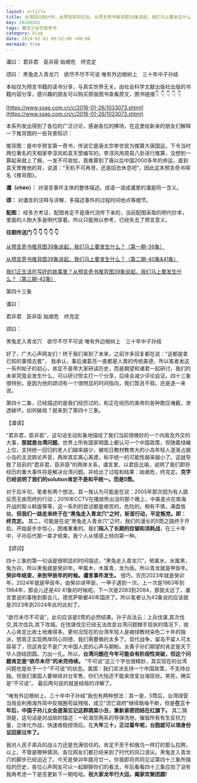 ```yaml
---
layout: article
title: 台湾回归倒计时，此预言即将应验。从预言奇书推背图39象说起，我们马上要发生什么？（第四期-43象）
key: 20240201
tags: 魔法少女巴依老爷
category: blog
date: 2024-02-01 09:52:00 +08:00
mermaid: true
---
```

谶曰：
君非君　臣非臣
始艰危　终克定

颂曰：
黑兔走入青龙穴　欲尽不尽不可说
唯有外边根树上　三十年中子孙结
<!--more-->

本帖仅为预言书籍的读书分享，与真实世界无关。由社会科学文献出版社出版的书籍内容分享，感兴趣的朋友可以购买原版图书查看原文，图书链接👇 👇 👇 👇 👇

[https://www.ssap.com.cn/c/2016-01-26/1033073.shtml](https://www.ssap.com.cn/c/2016-01-26/1033073.shtml)



本系列发出得到了各位的广泛讨论，感谢各位的捧场，在这里给新来的朋友们解释一下推背图的一些背景知识：

推背图：是中华预言第一奇书，传说它是唐太宗李世民为推算大唐国运，下令当时两位著名的天相家李淳风和袁天罡编写的。李淳风用周易八卦进行推算，没想到一算起来就上了瘾，一发不可收拾，竟推算到了唐以后中国2000多年的命运，直到袁天罡推他的背，说道：“天机不可再泄，还是回去休息吧”，因此这本预言奇书得名《推背图》。

**谶（chèn）：** 对语言事件主体的整体描述。成语一语成谶里的谶是同一含义。

**颂：** 对谶言的注释与详解，多描述事件的过程时间地点等细节。

**配图：** 经多方考证，配图肯定不是唐代流传下来的，当前配图采取的明代抄本，里面的人物大多是明代穿着。所以只能用以参考，已经失去了预言意义。

**往期传送门 👇 👇 👇 👇 👇**

[从预言奇书推背图39象说起，我们马上要发生什么？（第一期-39象）](https://xinsheng.huawei.com/next/#/detail?uuid=969754861417205760)

[从预言奇书推背图39象说起，我们马上要发生什么？（第二期-40象&41象）](https://xinsheng.huawei.com/next/#/detail?uuid=970461181355159552) 

[我们正生活在写好的故事里？从预言奇书推背图39象说起，我们马上要发生什么？（第三期-42象）](https://yangliu0803.github.io/blog/2024/02/01/reference42.html)



第四十三象

谶曰：

君非君　臣非臣
始艰危　终克定

颂曰：

黑兔走入青龙穴　欲尽不尽不可说
唯有外边根树上　三十年中子孙结





好了，广大心声网友们！终于我们来到了未来，之前许多回复都在说：“这都是拿已知的事情去套”， 我承认，事后诸葛亮一直都是人类的传统美德，所以笔者发这一系列帖子的初心，肯定不是带大家研读历史，而是期望和诸君一起研讨，我们的未来究竟会发生什么，可以研讨但主打一个分享，后续会减少评论自证。四十三象很特别，是因为他的颂词有一个很明显的时间指向，我们暂且不叙。还是逐一来说。

第四十二象，已经描述的是我们经历过的，和正在经历的美帝的各种欺压堵截，渗透破坏。如何破局？就来到了第四十三象。



【谶语】

“君非君，臣非臣”，这句话生动形象地描绘了我们当前很微妙的一个内政及外交的大事，**那就是台湾问题**。世界上所有国家明面上都认可一个中国政策，但随着绿蝇上位，支持统一回归的老人们越来越少，被哈日教材教育大的小岛年轻人逐渐占据小岛的主流舆论声音，两岸其实离心离德，和平统一的可能性越来越小了。这就导致了目前的“君非君，臣非臣”的两岸关系，谶言里，以君臣比喻，说明了我们即将经历的重大事件将是解决台湾问题。并给出了过程和结果：始艰危，终克定。**克字已经说明了我们的solution肯定不是和平统一。而是5筒。**

对于后半句，笔者有两个想法。其一我认为可能是在说：2005年那次因为有人跳反而无疾而终的行动；2016年CCTV在播放熊出没的那个晚上，中美差点在南海开战的智斗斡旋等等，这一系列的尝试都是艰苦的，危险的。稍有不慎，满盘皆输。**但我们一路走来终于在“黑兔走入青龙穴”之时，斩首行动，平定叛党。即：终克定。** 其二，可能是在说“黑兔走入青龙穴”之时，我们的漫长的5筒之路终于开启，开始是步步惊心，困难重重的。我们**陷入了长期的拉锯和消耗战**，在三十年中，子孙后代那一辈才结束。我个人从情感上倾向第一种。



【颂词】

四十三象的第一句话是很明显的时间描述，“黑兔走入青龙穴”，癸属水，水属黑，兔为卯。所以黑兔就是癸卯年。甲属木，木属青，龙为辰。所以青龙就是甲辰年。**癸卯年结束，来到甲辰年的时候。谶言事件发生。** 很巧，农历2023年就是癸卯年。2024年就是甲辰年。由癸卯进甲辰，一甲子遇到一次。上一次是1963年到1964年，那会儿还是40 41象的时候呢。下一次是2083到2084，那就太远了，谶言里说的事拖到那会儿，德克萨斯都40年国庆了。所以笔者认为43象说的应该就是2023年到2024年此时此刻了。

“欲尽未尽不可说”，此句应该是5筒的必然结果。孙子兵法云：上兵伐谋,其次伐交,其次伐兵,其下攻城。在伐谋伐交已经无法改变台湾问题棘手现状的情况下，收人心肯定比收土地难得多。更何况现在的台湾年轻人是被绿教材染色二十年的独派，想真正实现两岸同心同德，我们需要做的太多了。现代战争，留岛不留人可太容易了，但这肯定不是广大中国人民的心声与期盼。炎黄子孙们期望的肯定是天下华人团结团圆，力出一孔。所以，**台湾问题在今年可能会有阶段性突破，但这个问题肯定是“欲尽未尽”的未完待续。** “不可说”这三个字也很精妙，其实现在的台湾问题也是处于一个“不可说”的状态。美国：我们坚决支持一个中国政策，不支持台独。但我们美国人要继续对台军售，你们大陆还不能来改变台海现状。笑死，确实是“不可说”。 最后两句说的就是结局的详解了。

“唯有外边根树上，三十年中子孙结”我也有两种想法：其一是，5筒后，台湾绿营当局会利用海外简中反贼圈苟延残喘，成立“流亡政府”继续聒噪不断，但是**在三十年后，中国子孙儿女会逐渐忘记这群跳梁小丑，重新紧密团结在红旗下。** 其二猜测是，这句话是对战局的描述：一轮海空两系的导弹洗地，摧毁所有有生反抗力量，立体化作战，快速维稳控场后。在**大年三十，正过着年呢，台胞就可以领身份证回家过年了。** 

我对人民子弟兵的战斗力还是充满信任的。肯定不至于和俄乌一样打的那么拉胯。以上，不管是哪种猜测，各位网友们都已经来到了时代的风口浪尖。黑兔走入青龙穴的脚步已经迫近了。今天是癸卯年腊月廿一。你我即将共同见证第四十三象所描绘的历史，各位心声网友可以一起聊聊你们的看法，年后看看四十三象应验了没有我再考虑一下是否更新下一期哈哈。**祝大家龙年行大运，阖家欢聚团圆!**
